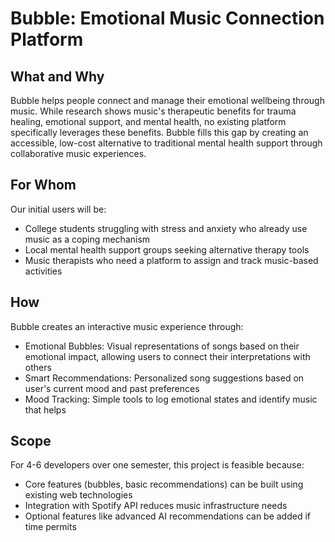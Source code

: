 # Bubble: Emotional Music Connection Platform

## What and Why
Bubble helps people connect and manage their emotional wellbeing through music. While research shows music's therapeutic benefits for trauma healing, emotional support, and mental health, no existing platform specifically leverages these benefits. Bubble fills this gap by creating an accessible, low-cost alternative to traditional mental health support through collaborative music experiences.

## For Whom
Our initial users will be:
- College students struggling with stress and anxiety who already use music as a coping mechanism
- Local mental health support groups seeking alternative therapy tools
- Music therapists who need a platform to assign and track music-based activities

## How
Bubble creates an interactive music experience through:
- Emotional Bubbles: Visual representations of songs based on their emotional impact, allowing users to connect their interpretations with others
- Smart Recommendations: Personalized song suggestions based on user's current mood and past preferences
- Mood Tracking: Simple tools to log emotional states and identify music that helps

## Scope
For 4-6 developers over one semester, this project is feasible because:
- Core features (bubbles, basic recommendations) can be built using existing web technologies
- Integration with Spotify API reduces music infrastructure needs
- Optional features like advanced AI recommendations can be added if time permits